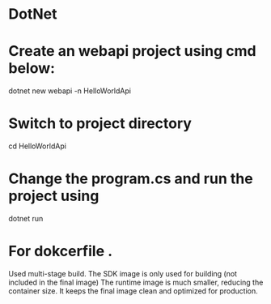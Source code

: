 # DotNet
# Create an webapi project using cmd below:
dotnet new webapi -n HelloWorldApi

# Switch to project directory
cd HelloWorldApi

# Change the program.cs and run the project using
dotnet run

# For dokcerfile .
Used multi-stage build.
The SDK image is only used for building (not included in the final image)
The runtime image is much smaller, reducing the container size.
It keeps the final image clean and optimized for production.